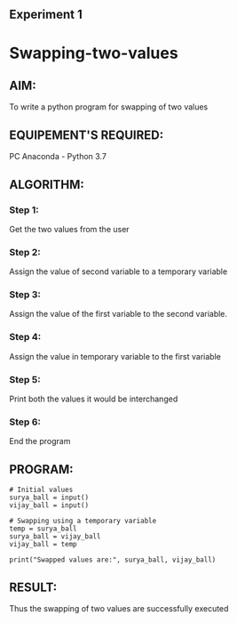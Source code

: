 ## Experiment 1
# Swapping-two-values
## AIM:
To write a python program for swapping of two values
## EQUIPEMENT'S REQUIRED: 
PC
Anaconda - Python 3.7
## ALGORITHM: 
### Step 1:
Get the two values from the user
### Step 2: 
Assign the value of second variable to a temporary variable 
### Step 3: 
Assign the value of the first variable to the second variable.
### Step 4:  
Assign the value in temporary variable to the first variable
### Step 5: 
Print both the values it would be interchanged
### Step 6: 
End the program
## PROGRAM:
```
# Initial values
surya_ball = input()
vijay_ball = input()

# Swapping using a temporary variable
temp = surya_ball
surya_ball = vijay_ball
vijay_ball = temp

print("Swapped values are:", surya_ball, vijay_ball)
```

## RESULT:
Thus the swapping of two values are successfully executed
